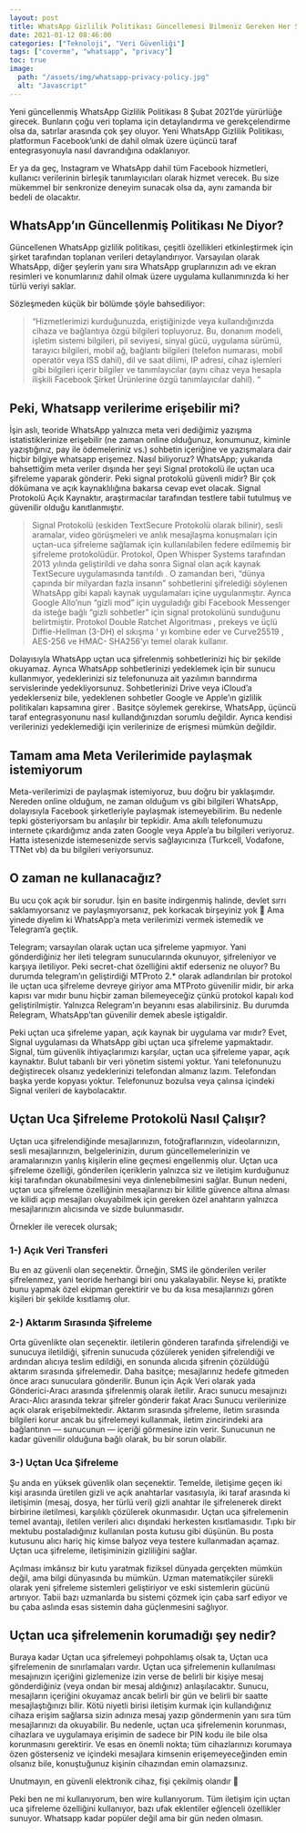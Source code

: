 ```yaml
---
layout: post
title: WhatsApp Gizlilik Politikası Güncellemesi Bilmeniz Gereken Her Şey Burada
date: 2021-01-12 08:46:00
categories: ["Teknoloji", "Veri Güvenliği"]
tags: ["coverme", "whatsapp", "privacy"]
toc: true
image:
  path: "/assets/img/whatsapp-privacy-policy.jpg"
  alt: "Javascript"
---
```


Yeni güncellenmiş WhatsApp Gizlilik Politikası 8 Şubat 2021’de yürürlüğe girecek. Bunların çoğu veri toplama için detaylandırma ve gerekçelendirme olsa da, satırlar arasında çok şey oluyor. Yeni WhatsApp Gizlilik Politikası, platformun Facebook’unki de dahil olmak üzere üçüncü taraf entegrasyonuyla nasıl davrandığına odaklanıyor.

Er ya da geç, Instagram ve WhatsApp dahil tüm Facebook hizmetleri, kullanıcı verilerinin birleşik tanımlayıcıları olarak hizmet verecek. Bu size mükemmel bir senkronize deneyim sunacak olsa da, aynı zamanda bir bedeli de olacaktır.

## WhatsApp’ın Güncellenmiş Politikası Ne Diyor?
Güncellenen WhatsApp gizlilik politikası, çeşitli özellikleri etkinleştirmek için şirket tarafından toplanan verileri detaylandırıyor. Varsayılan olarak WhatsApp, diğer şeylerin yanı sıra WhatsApp gruplarınızın adı ve ekran resimleri ve konumlarınız dahil olmak üzere uygulama kullanımınızda ki her türlü veriyi saklar.

Sözleşmeden küçük bir bölümde şöyle bahsediliyor:

> “Hizmetlerimizi kurduğunuzda, eriştiğinizde veya kullandığınızda cihaza ve bağlantıya özgü bilgileri topluyoruz. Bu, donanım modeli, işletim sistemi bilgileri, pil seviyesi, sinyal gücü, uygulama sürümü, tarayıcı bilgileri, mobil ağ, bağlantı bilgileri (telefon numarası, mobil operatör veya ISS dahil), dil ve saat dilimi, IP adresi, cihaz işlemleri gibi bilgileri içerir bilgiler ve tanımlayıcılar (aynı cihaz veya hesapla ilişkili Facebook Şirket Ürünlerine özgü tanımlayıcılar dahil). “

## Peki, Whatsapp verilerime erişebilir mi?
İşin aslı, teoride WhatsApp yalnızca meta veri dediğimiz yazışma istatistiklerinize erişebilir (ne zaman online olduğunuz, konumunuz, kiminle yazıştığınız, pay ile ödemeleriniz vs.) sohbetin içeriğine ve yazışmalara dair hiçbir bilgiye whatsapp erişemez. Nasıl biliyoruz? WhatsApp; yukarıda bahsettiğim meta veriler dışında her şeyi Signal protokolü ile uçtan uca şifreleme yaparak gönderir. Peki signal protokolü güvenli midir? Bir çok dökümana ve açık kaynaklılığına bakarsa cevap evet olacak. Signal Protokolü Açık Kaynaktır, araştırmacılar tarafından testlere tabii tutulmuş ve güvenilir olduğu kanıtlanmıştır.

> Signal Protokolü (eskiden TextSecure Protokolü olarak bilinir), sesli aramalar, video görüşmeleri ve anlık mesajlaşma konuşmaları için uçtan-uca şifreleme sağlamak için kullanılabilen federe edilmemiş bir şifreleme protokolüdür. Protokol, Open Whisper Systems tarafından 2013 yılında geliştirildi ve daha sonra Signal olan açık kaynak TextSecure uygulamasında tanıtıldı . O zamandan beri, “dünya çapında bir milyardan fazla insanın” sohbetlerini şifrelediği söylenen WhatsApp gibi kapalı kaynak uygulamaları içine uygulanmıştır. Ayrıca Google Allo’nun “gizli mod” için uyguladığı gibi Facebook Messenger da isteğe bağlı “gizli sohbetler” için signal protokolünü sunduğunu belirtmiştir. Protokol Double Ratchet Algoritması , prekeys ve üçlü Diffie-Hellman (3-DH) el sıkışma ‘ yı kombine eder ve Curve25519 , AES-256 ve HMAC- SHA256’yı temel olarak kullanır.

Dolayısıyla WhatsApp uçtan uca şifrelenmiş sohbetlerinizi hiç bir şekilde okuyamaz. Ayrıca WhatsApp sohbetlerinizi yedeklemek için bir sunucu kullanmıyor, yedeklerinizi siz telefonunuza ait yazılımın barındırma servislerinde yedekliyorsunuz. Sohbetlerinizi Drive veya iCloud’a yedeklerseniz bile, yedeklenen sohbetler Google ve Apple’ın gizlilik politikaları kapsamına girer . Basitçe söylemek gerekirse, WhatsApp, üçüncü taraf entegrasyonunu nasıl kullandığınızdan sorumlu değildir. Ayrıca kendisi verilerinizi yedeklemediği için verilerinize de erişmesi mümkün değildir.

## Tamam ama Meta Verilerimide paylaşmak istemiyorum
Meta-verilerimizi de paylaşmak istemiyoruz, buu doğru bir yaklaşımdır. Nereden online olduğum, ne zaman olduğum vs gibi bilgileri WhatsApp, dolayısıyla Facebook şirketleriyle paylaşmak istemeyebilirim. Bu nedenle tepki gösteriyorsam bu anlaşılır bir tepkidir. Ama akıllı telefonumuzu internete çıkardığımız anda zaten Google veya Apple’a bu bilgileri veriyoruz. Hatta istesenizde istemesenizde servis sağlayıcınıza (Turkcell, Vodafone, TTNet vb) da bu bilgileri veriyorsunuz.

## O zaman ne kullanacağız?
Bu ucu çok açık bir sorudur. İşin en basite indirgenmiş halinde, devlet sırrı saklamıyorsanız ve paylaşmıyorsanız, pek korkacak birşeyiniz yok 🙂 Ama yinede diyelim ki WhatsApp’a meta verilerimizi vermek istemedik ve Telegram’a geçtik.

Telegram; varsayılan olarak uçtan uca şifreleme yapmıyor. Yani gönderdiğiniz her ileti telegram sunucularında okunuyor, şifreleniyor ve karşıya iletiliyor. Peki secret-chat özelliğini aktif ederseniz ne oluyor? Bu durumda telegram’ın geliştirdiği MTProto 2.* olarak adlandırılan bir protokol ile uçtan uca şifreleme devreye giriyor ama MTProto güvenilir midir, bir arka kapısı var mıdır bunu hiçbir zaman bilemeyeceğiz çünkü protokol kapalı kod geliştirilmiştir. Yalnızca Relegram’ın beyanını esas alabilirsiniz. Bu durumda Relegram, WhatsApp’tan güvenilir demek abesle iştigaldir.

Peki uçtan uca şifreleme yapan, açık kaynak bir uygulama var mıdır? Evet, Signal uygulaması da WhatsApp gibi uçtan uca şifreleme yapmaktadır. Signal, tüm güvenlik ihtiyaçlarımızı karşılar, uçtan uca şifreleme yapar, açık kaynaktır. Bulut tabanlı bir veri yönetim sistemi yoktur. Yani telefonunuzu değiştirecek olsanız yedeklerinizi telefondan almanız lazım. Telefondan başka yerde kopyası yoktur. Telefonunuz bozulsa veya çalınsa içindeki Signal verileri de kaybolacaktır.

## Uçtan Uca Şifreleme Protokolü Nasıl Çalışır?
Uçtan uca şifrelendiğinde mesajlarınızın, fotoğraflarınızın, videolarınızın, sesli mesajlarınızın, belgelerinizin, durum güncellemelerinizin ve aramalarınızın yanlış kişilerin eline geçmesi engellenmiş olur. Uçtan uca şifreleme özelliği, gönderilen içeriklerin yalnızca siz ve iletişim kurduğunuz kişi tarafından okunabilmesini veya dinlenebilmesini sağlar. Bunun nedeni, uçtan uca şifreleme özelliğinin mesajlarınızı bir kilitle güvence altına alması ve kilidi açıp mesajları okuyabilmek için gereken özel anahtarın yalnızca mesajlarınızın alıcısında ve sizde bulunmasıdır.

Örnekler ile verecek olursak;

### 1-) Açık Veri Transferi
Bu en az güvenli olan seçenektir. Örneğin, SMS ile gönderilen veriler şifrelenmez, yani teoride herhangi biri onu yakalayabilir. Neyse ki, pratikte bunu yapmak özel ekipman gerektirir ve bu da kısa mesajlarınızı gören kişileri bir şekilde kısıtlamış olur.

### 2-) Aktarım Sırasında Şifreleme
Orta güvenlikte olan seçenektir. iletilerin gönderen tarafında şifrelendiği ve sunucuya iletildiği, şifrenin sunucuda çözülerek yeniden şifrelendiği ve ardından alıcıya teslim edildiği, en sonunda alıcıda şifrenin çözüldüğü aktarım sırasında şifrelemedir. Daha basitçe; mesajlarınız hedefe gitmeden önce aracı sunuculara gönderilir. Bunun için Açık Veri olarak yada Gönderici-Aracı arasında şifrelenmiş olarak iletilir. Aracı sunucu mesajınızı Aracı-Alıcı arasında tekrar şifreler gönderir fakat Aracı Sunucu verilerinize açık olarak erişebilmektedir. Aktarım sırasında şifreleme, iletim sırasında bilgileri korur ancak bu şifrelemeyi kullanmak, iletim zincirindeki ara bağlantının — sunucunun — içeriği görmesine izin verir. Sunucunun ne kadar güvenilir olduğuna bağlı olarak, bu bir sorun olabilir.

### 3-) Uçtan Uca Şifreleme
Şu anda en yüksek güvenlik olan seçenektir. Temelde, iletişime geçen iki kişi arasında üretilen gizli ve açık anahtarlar vasıtasıyla, iki taraf arasında ki iletişimin (mesaj, dosya, her türlü veri) gizli anahtar ile şifrelenerek direkt birbirine iletilmesi, karşılıklı çözülerek okunmasıdır. Uçtan uca şifrelemenin temel avantajı, iletilen verileri alıcı dışındaki herkesten kısıtlamasıdır. Tıpkı bir mektubu postaladığınız kullanılan posta kutusu gibi düşünün. Bu posta kutusunu alıcı hariç hiç kimse balyoz veya testere kullanmadan açamaz. Uçtan uca şifreleme, iletişiminizin gizliliğini sağlar.

Açılması imkânsız bir kutu yaratmak fiziksel dünyada gerçekten mümkün değil, ama bilgi dünyasında bu mümkün. Uzman matematikçiler sürekli olarak yeni şifreleme sistemleri geliştiriyor ve eski sistemlerin gücünü artırıyor. Tabii bazı uzmanlarda bu sistemi çözmek için çaba sarf ediyor ve bu çaba aslında esas sistemin daha güçlenmesini sağlıyor.

## Uçtan uca şifrelemenin korumadığı şey nedir?
Buraya kadar Uçtan uca şifrelemeyi pohpohlamış olsak ta, Uçtan uca şifrelemenin de sınırlamaları vardır. Uçtan uca şifrelemenin kullanılması mesajınızın içeriğini gizlemenize izin verse de belirli bir kişiye mesaj gönderdiğiniz (veya ondan bir mesaj aldığınız) anlaşılacaktır. Sunucu, mesajların içeriğini okuyamaz ancak belirli bir gün ve belirli bir saatte mesajlaştığınızı bilir. Kötü niyetli birisi iletişim kurmak için kullandığınız cihaza erişim sağlarsa sizin adınıza mesaj yazıp göndermenin yanı sıra tüm mesajlarınızı da okuyabilir. Bu nedenle, uçtan uca şifrelemenin korunması, cihazlara ve uygulamaya erişimin de sadece bir PIN kodu ile bile olsa korunmasını gerektirir. Ve esas en önemli nokta; tüm cihazlarınızı korumaya özen gösterseniz ve içindeki mesajlara kimsenin erişemeyeceğinden emin olsanız bile, konuştuğunuz kişinin cihazından emin olamazsınız.

Unutmayın, en güvenli elektronik cihaz, fişi çekilmiş olandır 🙂

Peki ben ne mi kullanıyorum, ben wire kullanıyorum. Tüm iletişim için uçtan uca şifreleme özelliğini kullanıyor, bazı ufak eklentiler eğlenceli özellikler sunuyor. Whatsapp kadar popüler değil ama bir gün neden olmasın.